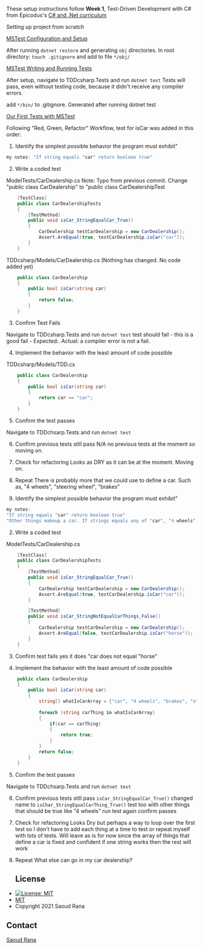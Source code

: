 
These setup instructions follow **Week 1**, Test-Driven Development with C# from Epicodus's [C# and .Net curriculum](https://www.learnhowtoprogram.com/c-and-net)

Setting up project from scratch

[MSTest Configuration and Setup](https://www.learnhowtoprogram.com/c-and-net/test-driven-development-with-c/mstest-configuration-and-setup)

After running `dotnet restore` and generating `obj` directories. In root directory:
    `touch .gitignore` and add to file `*/obj/`

[MSTest Writing and Running Tests](https://www.learnhowtoprogram.com/c-and-net/test-driven-development-with-c/mstest-writing-and-running-tests)

After setup, navigate to TDDcsharp.Tests and run `dotnet test`
Tests will pass, even without testing code, because it didn't receive any compiler errors.

add `*/bin/` to .gitignore. Generated after running dotnet test

[Our First Tests with MSTest](https://www.learnhowtoprogram.com/c-and-net/test-driven-development-with-c/our-first-tests-with-mstest)

Following "Red, Green, Refactor" Workflow, test for isCar was added in this order:

1. Identify the simplest possible behavior the program must exhibit"

```csharp
my notes: "If string equals "car" return boolean true"
```

2. Write a coded test

ModelTests/CarDealership.cs
Note: Typo from previous commit. Change "public class CarDealership" to "public class CarDealershipTest
```csharp
    [TestClass]
    public class CarDealershipTests
    {
        [TestMethod]
        public void isCar_StringEqualCar_True()
        {
            CarDealership testCarDealership = new CarDealership();
            Assert.AreEqual(true, testCarDealership.isCar("car"));
        }
    }
```


TDDcsharp/Models/CarDealership.cs 
(Nothing has changed. No code added yet)
```csharp
    public class CarDealership
    {
        public bool isCar(string car)
        {
            return false;
        }
    }
```

3. Confirm Test Fails

Navigate to TDDcsharp.Tests and run `dotnet test`
test should fail - this is a good fail - Expected:<True>. Actual:<False>
a compiler error is not a fail.

4. Implement the behavior with the least amount of code possible

TDDcsharp/Models/TDD.cs 
```csharp
    public class CarDealership
    {
        public bool isCar(string car)
        {
            return car == "car";
        }
    }
```

5. Confirm the test passes

Navigate to TDDchsarp.Tests and run `dotnet test`

6. Confirm previous tests still pass
    N/A no previous tests at the moment so moving on.

7. Check for refactoring
    Looks as DRY as it can be at the moment. Moving on.

8. Repeat
    There is probably more that we could use to define a car. Such as, "4 wheels", "steering wheel", "brakes"

1. Identify the simplest possible behavior the program must exhibit"

```csharp
my notes: 
"If string equals "car" return boolean true"
"Other things makeup a car. If strings equals any of "car", "4 wheels", "steering wheel", "brakes" return boolean true
```
2. Write a coded test

ModelTests/CarDealership.cs
```csharp
    [TestClass]
    public class CarDealershipTests
    {
        [TestMethod]
        public void isCar_StringEqualCar_True()
        {
            CarDealership testCarDealership = new CarDealership();
            Assert.AreEqual(true, testCarDealership.isCar("car"));
        }

        [TestMethod]
        public void isCar_StringNotEqualCarThings_False()
        {
            CarDealership testCarDealership = new CarDealership();
            Assert.AreEqual(false, testCarDealership.isCar("horse"));
        }
    }
```

3. Confirm test fails
    yes it does "car does not equal "horse"

4. Implement the behavior with the least amount of code possible

```csharp
    public class CarDealership
    {
        public bool isCar(string car)
        {
            string[] whatIsCarArray = {"car", "4 wheels", "brakes", "steering wheel"};
            
            foreach (string carThing in whatIsCarArray)
            {
                if(car == carThing)
                {
                    return true;
                }
            }
            return false;
        }
    }
```

5. Confirm the test passes

Navigate to TDDchsarp.Tests and run `dotnet test`

6. Confirm previous tests still pass
    `isCar_StringEqualCar_True()`
    changed name to `isChar_StringEqualCarThing_True()`
    test too with other things that should be true like "4 wheels"
    run test again
    confirm passes

7. Check for refactoring
    Looks Dry but perhaps a way to loop over the first test so I don't have to add each thing at a time to test or repeat myself with lots of tests. Will leave as is for now since the array of things that define a car is fixed and confident if one string works then the rest will work

8. Repeat
    What else can go in my car dealership?

    ## License
* [![License: MIT](https://img.shields.io/badge/License-MIT-yellow.svg)](https://opensource.org/licenses/MIT)
* [MIT](https://github.com/saoud/html-template/blob/main/LICENSE)
* Copyright 2021 Saoud Rana
## Contact
[Saoud Rana](mailto:githubissues@saoud.dev)